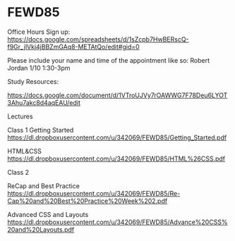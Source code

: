 # FEWD85

Office Hours Sign up:
https://docs.google.com/spreadsheets/d/1sZcpb7HwBERscQ-f9Gr_jlVkj4jBBZmGAq8-METAtQo/edit#gid=0

Please include your name and time of the appointment like so: 
Robert Jordan 1/10  1:30-3pm

Study Resources:

https://docs.google.com/document/d/1VTroUJVy7rOAWWG7F78Deu6LYOT3Ahu7akc8d4aqEAU/edit

Lectures

Class 1
Getting Started https://dl.dropboxusercontent.com/u/342069/FEWD85/Getting_Started.pdf

HTML&CSS https://dl.dropboxusercontent.com/u/342069/FEWD85/HTML%26CSS.pdf

Class 2

ReCap and Best Practice https://dl.dropboxusercontent.com/u/342069/FEWD85/Re-Cap%20and%20Best%20Practice%20Week%202.pdf

Advanced CSS and Layouts https://dl.dropboxusercontent.com/u/342069/FEWD85/Advance%20CSS%20and%20Layouts.pdf

